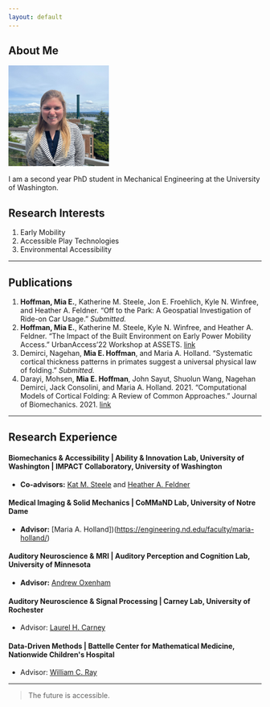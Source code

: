 ```yaml
---
layout: default
---
```


## About Me

<img class="profile-picture" src="headshot-June-2022.jpg" alt = "Mia Hoffman" width = "200"/>

I am a second year PhD student in Mechanical Engineering at the University of Washington.


## Research Interests
1. Early Mobility
2. Accessible Play Technologies
3. Environmental Accessibility

---
## Publications

1. **Hoffman, Mia E.**, Katherine M. Steele, Jon E. Froehlich, Kyle N. Winfree, and Heather A. Feldner.  “Off to the Park: A Geospatial Investigation of Ride-on Car Usage.” _Submitted._
2. **Hoffman, Mia E.**, Katherine M. Steele, Kyle N. Winfree, and Heather A. Feldner.  “The Impact of the Built Environment on Early Power Mobility Access.” UrbanAccess’22 Workshop at ASSETS. [link](https://accessiblecities.github.io/UrbanAccess2022/#accepted-papers)
3. Demirci, Nagehan, **Mia E. Hoffman**, and Maria A. Holland. “Systematic cortical thickness patterns in primates suggest a universal physical law of folding.” _Submitted._
4. Darayi, Mohsen, **Mia E. Hoffman**, John Sayut, Shuolun Wang, Nagehan Demirci, Jack Consolini, and Maria A. Holland. 2021. “Computational Models of Cortical Folding: A Review of Common Approaches.” Journal of Biomechanics. 2021. [link](https://doi.org/10.1016/j.jbiomech.2021.110851)

---
## Research Experience
#### Biomechanics & Accessibility | Ability & Innovation Lab, University of Washington | IMPACT Collaboratory, University of Washington
- **Co-advisors:** [Kat M. Steele](https://www.me.washington.edu/facultyfinder/kat-m-steele) and [Heather A. Feldner](https://impactco.rehab.washington.edu/team/heather-feldner/)


#### Medical Imaging & Solid Mechanics | CoMMaND Lab, University of Notre Dame 
- **Advisor:** [Maria A. Holland])(https://engineering.nd.edu/faculty/maria-holland/)

#### Auditory Neuroscience & MRI | Auditory Perception and Cognition Lab, University of Minnesota
- **Advisor:** [Andrew Oxenham](https://med.umn.edu/bio/ent-faculty/andrew-oxenham)

#### Auditory Neuroscience & Signal Processing | Carney Lab, University of Rochester
- Advisor: [Laurel H. Carney](https://www.urmc.rochester.edu/people/27094648-laurel-h-carney)

#### Data-Driven Methods | Battelle Center for Mathematical Medicine, Nationwide Children's Hospital
- Advisor: [William C. Ray](https://pediatricsnationwide.org/2022/02/09/featured-researcher-will-ray/)


---
> The future is accessible.
